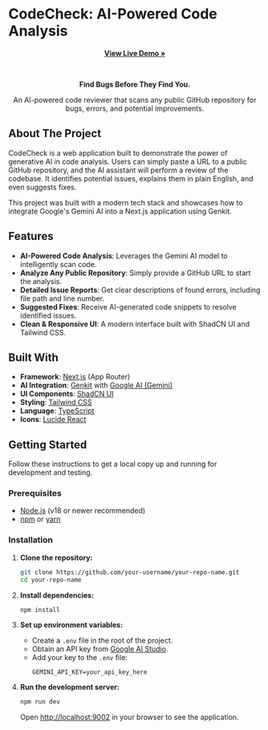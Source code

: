 # CodeCheck: AI-Powered Code Analysis

<div align="center">
    <p>
    <a href="[https://codecheck-ai.vercel.app/](https://code-checker-tau.vercel.app/)" target="_blank"><strong>View Live Demo »</strong></a>
  </p>

</div>

<div align="center">
  <br />
  <p>
    <strong>Find Bugs Before They Find You.</strong>
  </p>
  <p>
    An AI-powered code reviewer that scans any public GitHub repository for bugs, errors, and potential improvements.
  </p>
</div>

## About The Project

CodeCheck is a web application built to demonstrate the power of generative AI in code analysis. Users can simply paste a URL to a public GitHub repository, and the AI assistant will perform a review of the codebase. It identifies potential issues, explains them in plain English, and even suggests fixes.

This project was built with a modern tech stack and showcases how to integrate Google's Gemini AI into a Next.js application using Genkit.

## Features

- **AI-Powered Code Analysis**: Leverages the Gemini AI model to intelligently scan code.
- **Analyze Any Public Repository**: Simply provide a GitHub URL to start the analysis.
- **Detailed Issue Reports**: Get clear descriptions of found errors, including file path and line number.
- **Suggested Fixes**: Receive AI-generated code snippets to resolve identified issues.
- **Clean & Responsive UI**: A modern interface built with ShadCN UI and Tailwind CSS.

## Built With

- **Framework**: [Next.js](https://nextjs.org/) (App Router)
- **AI Integration**: [Genkit](https://firebase.google.com/docs/genkit) with [Google AI (Gemini)](https://ai.google/)
- **UI Components**: [ShadCN UI](https://ui.shadcn.com/)
- **Styling**: [Tailwind CSS](https://tailwindcss.com/)
- **Language**: [TypeScript](https://www.typescriptlang.org/)
- **Icons**: [Lucide React](https://lucide.dev/)

## Getting Started

Follow these instructions to get a local copy up and running for development and testing.

### Prerequisites

- [Node.js](https://nodejs.org/) (v18 or newer recommended)
- [npm](https://www.npmjs.com/get-npm) or [yarn](https://yarnpkg.com/)

### Installation

1.  **Clone the repository:**
    ```sh
    git clone https://github.com/your-username/your-repo-name.git
    cd your-repo-name
    ```

2.  **Install dependencies:**
    ```sh
    npm install
    ```

3.  **Set up environment variables:**
    -   Create a `.env` file in the root of the project.
    -   Obtain an API key from [Google AI Studio](https://aistudio.google.com/app/apikey).
    -   Add your key to the `.env` file:
        ```env
        GEMINI_API_KEY=your_api_key_here
        ```

4.  **Run the development server:**
    ```sh
    npm run dev
    ```

    Open [http://localhost:9002](http://localhost:9002) in your browser to see the application.


